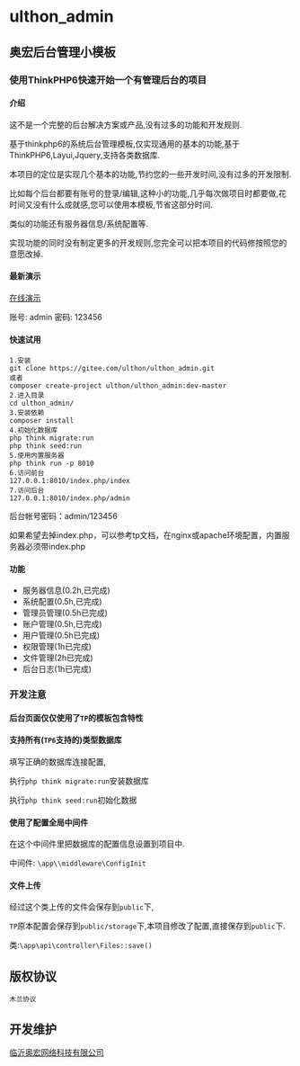 
# ulthon_admin

## 奥宏后台管理小模板


### 使用ThinkPHP6快速开始一个有管理后台的项目

#### 介绍

这不是一个完整的后台解决方案或产品,没有过多的功能和开发规则.

基于thinkphp6的系统后台管理模板,仅实现通用的基本的功能,基于ThinkPHP6,Layui,Jquery,支持各类数据库.


本项目的定位是实现几个基本的功能,节约您的一些开发时间,没有过多的开发限制.

比如每个后台都要有账号的登录/编辑,这种小的功能,几乎每次做项目时都要做,花时间又没有什么成就感,您可以使用本模板,节省这部分时间.

类似的功能还有服务器信息/系统配置等.

实现功能的同时没有制定更多的开发规则,您完全可以把本项目的代码修按照您的意愿改掉.

#### 最新演示

[在线演示](http://ulthon-admin.ulthon.com/admin)

账号: admin 密码: 123456


#### 快速试用


    1.安装
    git clone https://gitee.com/ulthon/ulthon_admin.git
    或者
    composer create-project ulthon/ulthon_admin:dev-master
    2.进入目录
    cd ulthon_admin/
    3.安装依赖
    composer install
    4.初始化数据库
    php think migrate:run
    php think seed:run
    5.使用内置服务器
    php think run -p 8010
    6.访问前台
    127.0.0.1:8010/index.php/index
    7.访问后台
    127.0.0.1:8010/index.php/admin

后台帐号密码：admin/123456

如果希望去掉index.php，可以参考tp文档，在nginx或apache环境配置，内置服务器必须带index.php

#### 功能

- 服务器信息(0.2h,已完成)
- 系统配置(0.5h,已完成)
- 管理员管理(0.5h已完成)
- 账户管理(0.5h,已完成)
- 用户管理(0.5h已完成)
- 权限管理(1h已完成)
- 文件管理(2h已完成)
- 后台日志(1h已完成)


### 开发注意

#### 后台页面仅仅使用了`TP`的模板包含特性


#### 支持所有(`TP6`支持的)类型数据库

填写正确的数据库连接配置,

执行`php think migrate:run`安装数据库

执行`php think seed:run`初始化数据

#### 使用了配置全局中间件


在这个中间件里把数据库的配置信息设置到项目中.

中间件: `\app\\middleware\ConfigInit`

#### 文件上传

经过这个类上传的文件会保存到`public`下,

`TP`原本配置会保存到`public/storage`下,本项目修改了配置,直接保存到`public`下.

类:`\app\api\controller\Files::save()`

## 版权协议

`木兰协议`

## 开发维护

[临沂奥宏网络科技有限公司](http://ulthon.com)